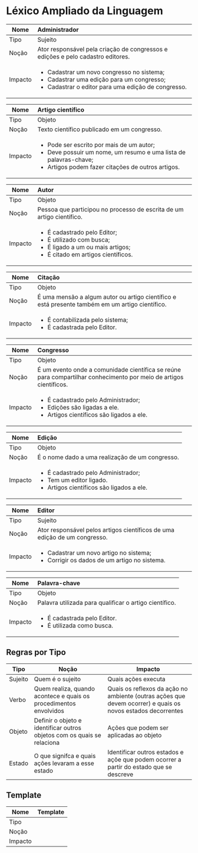 # Léxico Ampliado da Linguagem

Nome | Administrador
--- | :--
Tipo | Sujeito
Noção | Ator responsável pela criação de  congressos e edições e pelo cadastro editores.
Impacto | <ul><li>Cadastrar um novo congresso no sistema;</li><li>Cadastrar uma edição para um congresso;</li><li>Cadastrar o editor para uma edição de congresso.</li></ul>

Nome | Artigo científico
--- | :--
Tipo | Objeto
Noção | Texto científico publicado em um congresso.
Impacto | <ul><li>Pode ser escrito por mais de um autor;</li><li>Deve possuir um nome, um resumo e uma lista de palavras-chave;</li><li>Artigos podem fazer citações de outros artigos.</li></ul>

Nome | Autor
--- | :--
Tipo | Objeto
Noção | Pessoa que participou no processo de escrita de um artigo científico.
Impacto | <ul><li>É cadastrado pelo Editor;</li><li>É utilizado com busca;</li><li>É ligado a um ou mais artigos;</li><li>É citado em artigos científicos.</li></ul>

Nome | Citação
--- | :--
Tipo | Objeto
Noção | É uma mensão a algum autor ou artigo científico e está presente também em um artigo científico.
Impacto | <ul><li>É contabilizada pelo sistema;</li><li>É cadastrada pelo Editor.</li></ul>

Nome | Congresso
--- | :--
Tipo | Objeto
Noção | É um evento onde a comunidade científica se reúne para compartilhar conhecimento por meio de artigos científicos.
Impacto | <ul><li>É cadastrado pelo Administrador;</li><li>Edições são ligadas a ele.</li><li>Artigos científicos são ligados a ele.</li></ul>

Nome | Edição
--- | :--
Tipo | Objeto
Noção | É o nome dado a uma realização de um congresso.
Impacto | <ul><li>É cadastrado pelo Administrador;</li><li>Tem um editor ligado.</li><li>Artigos científicos são ligados a ele.</li></ul>

Nome | Editor
--- | :--
Tipo | Sujeito
Noção | Ator responsável pelos artigos científicos de uma edição de um congresso.
Impacto | <ul><li>Cadastrar um novo artigo no sistema;</li><li>Corrigir os dados de um artigo no sistema.</li></ul>

Nome | Palavra-chave
--- | :--
Tipo | Objeto
Noção | Palavra utilizada para qualificar o artigo científico.
Impacto | <ul><li>É cadastrada pelo Editor.</li><li>É utilizada como busca.</li></ul>

## Regras por Tipo
Tipo    | Noção                         | Impacto
---|---|---
Sujeito | Quem é o sujeito              | Quais ações executa
Verbo   | Quem realiza, quando acontece e quais os procedimentos envolvidos | Quais os reflexos da ação no ambiente (outras ações que devem ocorrer) e quais os novos estados decorrentes
Objeto  | Definir o objeto e identificar outros objetos com os quais se relaciona | Ações que podem ser aplicadas ao objeto
Estado  | O que signifca e quais ações levaram a esse estado | Identificar outros estados e açõe que podem ocorrer a partir do estado que se descreve

## Template
Nome | Template 
--- | :--
Tipo | 
Noção | 
Impacto | 
